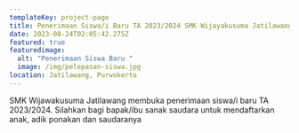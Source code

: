 ```yaml
---
templateKey: project-page
title: Penerimaan Siswa/i Baru TA 2023/2024 SMK Wijayakusuma Jatilawang
date: 2023-08-24T02:05:42.275Z
featured: true
featuredimage:
  alt: "Penerimaan Siswa Baru "
  image: /img/pelepasan-siswa.jpg
location: Jatilawang, Purwokerto
---
```

S﻿MK Wijawakusuma Jatilawang membuka penerimaan siswa/i baru TA 2023/2024. Silahkan bagi bapak/ibu sanak saudara untuk mendaftarkan anak, adik ponakan dan saudaranya
